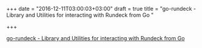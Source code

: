 +++
date = "2016-12-11T03:00:03+03:00"
draft = true
title = "go-rundeck - Library and Utilities for interacting with Rundeck from Go "

+++

<p><a href="https://t.co/J09SXW0MjM">go-rundeck - Library and Utilities for interacting with Rundeck from Go </a></p>
